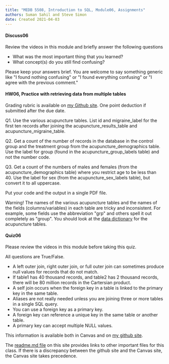 ```yaml
---
title: "MEDB 5508, Introduction to SQL, Module06, Assignments"
authors: Suman Sahil and Steve Simon
date: Created 2021-04-03
---
```


#### Discuss06

Review the videos in this module and briefly answer the following questions

+ What was the most important thing that you learned?
+ What concept(s) do you still find confusing?

Please keep your answers brief. You are welcome to say something generic like "I found nothing confusing" or "I found everything confusing" or "I agree with the previous comment."

#### HW06, Practice with retrieving data from multiple tables

Grading rubric is available on [my Github site][gra1]. One point deduction if submitted after the due date.

Q1. Use the various acupuncture tables. List id and migraine_label for the first ten records after joining the acupuncture_results_table and acupuncture_migraine_table.

Q2. Get a count of the number of records in the database in the control group and the treatment group from the acupuncture_demographics table. Use the label for group (found in the acupuncture_group_labels table) and not the number code.

Q3. Get a count of the numbers of males and females (from the acupuncture_demographics table) where you restrict age to be less than 40. Use the label for sex (from the acupuncture_sex_labels table), but convert it to all uppercase.

Put your code and the output in a single PDF file.

Warning! The names of the various acupuncture tables and the names of the fields (columns/variables) in each table are tricky and inconsistent. For example, some fields use the abbreviation "grp" and others spell it out completely as "group". You should look at the [data dictionary][git1] for the acupuncture tables.

#### Quiz06

Please review the videos in this module before taking this quiz.

All questions are True/False.

+ A left outer join, right outer join, or full outer join can sometimes produce null values for records that do not match.
+ If table1 has 40 thousand records, and table2 has 2 thousand records, there will be 80 million records in the Cartersian product.
+ A self join occurs when the foreign key in a table is linked to the primary key in the same table.
+ Aliases are not really needed unless you are joining three or more tables in a single SQL query.
+ You can use a foreign key as a primary key.
+ A foreign key can reference a  unique key in the same table or another table.
+ A primary key can accept multiple NULL values.

<!---my git--->
This information is available both in Canvas and on [my github site][thisf].

The [readme.md file][mygit] on this site provides links to other important files for this class. If there is a discrepancy between the github site and the Canvas site, the Canvas site takes precedence.

[thisf]: https://github.com/pmean/introduction-to-sql/blob/master/modules/5508-06-assignments.md
[mygit]: https://github.com/pmean/introduction-to-sql/blob/master/README.md
<!---my git--->

[gra1]: https://github.com/pmean/classes/blob/master/software-engineering/src/grading-rubric.md

[git1]: https://github.com/pmean/introduction-to-sql/blob/master/data/acupuncture-data-dictionary.md


